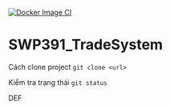 [![Docker Image CI](https://github.com/duongphhe151097/SWP391_TradeSystem/actions/workflows/docker-image.yml/badge.svg)](https://github.com/duongphhe151097/SWP391_TradeSystem/actions/workflows/docker-image.yml)
# SWP391_TradeSystem

Cách clone project
`git clone <url>`

Kiểm tra trạng thái
``git status``

DEF
